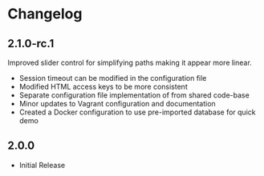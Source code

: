 <!-- -*- mode: markdown; -*- vim: set tw=78 ts=4 sts=0 sw=4 noet ft=markdown norl: -->

# Changelog

## 2.1.0-rc.1

Improved slider control for simplifying paths making it appear more linear.

- Session timeout can be modified in the configuration file
- Modified HTML access keys to be more consistent
- Separate configuration file implementation of from shared code-base
- Minor updates to Vagrant configuration and documentation
- Created a Docker configuration to use pre-imported database for quick demo

## 2.0.0

- Initial Release
